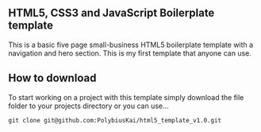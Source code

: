 ## HTML5, CSS3 and JavaScript Boilerplate template

This is a basic five page small-business HTML5 boilerplate template with a navigation and hero section. This is my first template that anyone can use. 

## How to download

To start working on a project with this template simply download the file folder to your projects directory 
or you can use...

```
git clone git@github.com:PolybiusKai/html5_template_v1.0.git
```


